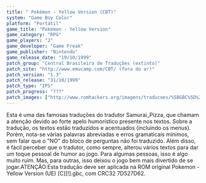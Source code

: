 ```yaml
---
title: " Pokémon - Yellow Version (CBT)"
system: "Game Boy Color"
platform: "Portátil"
game_title: "Pokémon - Yellow Version"
game_category: "RPG"
game_players: "2"
game_developer: "Game Freak"
game_publisher: "Nintendo"
game_release_date: "19/10/1999"
patch_group: "Central Brasileira de Traduções (extinto)"
patch_site: "http://www.emucamp.com/CBT/ (fora do ar)"
patch_version: "1.3"
patch_release: "31/10/1999"
patch_type: "IPS"
patch_progress: "???"
patch_images: ["http://www.romhackers.org/imagens/traducoes/%5BGBC%5D%20Pok%C3%A9mon%20-%20Yellow%20Version%20-%20CBT%20-%201.png","http://www.romhackers.org/imagens/traducoes/%5BGBC%5D%20Pok%C3%A9mon%20-%20Yellow%20Version%20-%20CBT%20-%202.png","http://www.romhackers.org/imagens/traducoes/%5BGBC%5D%20Pok%C3%A9mon%20-%20Yellow%20Version%20-%20CBT%20-%203.png"]
---
```

Esta é uma das famosas traduções do tradutor Samurai_Pizza, que chamam a atenção devido ao forte apelo humorístico presente nos textos. Sobre a tradução, os textos estão traduzidos e acentuados (incluindo os menus). Porém, nota-se várias palavras abreviadas e erros gramaticais mínimos, sem falar que o "NO" do bloco de perguntas não foi traduzido. Além disso, é fácil perceber que o tradutor, como sempre, alterou vários textos para dar um toque pessoal de humor ao jogo. Para algumas pessoas, isso é algo muito ruim. Mas, para outras, isso deixou o jogo bem mais divertido de se jogar.ATENÇÃO:Esta tradução deve ser aplicada na ROM original Pokemon - Yellow Version (UE) [C][!].gbc, com CRC32 7D527D62.